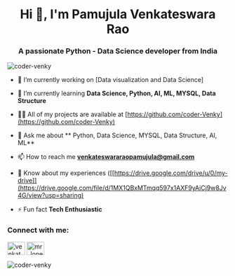 <h1 align="center">Hi 👋, I'm Pamujula Venkateswara Rao</h1>
<h3 align="center">A passionate Python - Data Science developer from India</h3>

<p align="left"> <img src="https://komarev.com/ghpvc/?username=coder-venky&label=Profile%20views&color=0e75b6&style=flat" alt="coder-venky" /> </p>

- 🔭 I’m currently working on [Data visualization and Data Science]

- 🌱 I’m currently learning **Data Science, Python, AI, ML, MYSQL, Data Structure**

- 👨‍💻 All of my projects are available at [https://github.com/coder-Venky](https://github.com/coder-Venky)

- 💬 Ask me about ** Python, Data Science, MYSQL, Data Structure, AI, ML**

- 📫 How to reach me **venkateswararaopamujula@gmail.com**

- 📄 Know about my experiences ([[https://drive.google.com/drive/u/0/my-drive]](https://drive.google.com/file/d/1MX1QBxMTmqq597x1AXF9yAiCj9w8Jv4G/view?usp=sharing)

- ⚡ Fun fact **Tech Enthusiastic**

<h3 align="left">Connect with me:</h3>
<p align="left">
<a href="https://www.linkedin.com/in/venkateswara-rao-750a69255/" target="blank"><img align="center" src="https://raw.githubusercontent.com/rahuldkjain/github-profile-readme-generator/master/src/images/icons/Social/linked-in-alt.svg" alt="venkateswara rao" height="30" width="40" /></a>
<a href="https://www.leetcode.com/mr_lonelyguy" target="blank"><img align="center" src="https://raw.githubusercontent.com/rahuldkjain/github-profile-readme-generator/master/src/images/icons/Social/leet-code.svg" alt="mr_lonelyguy" height="30" width="40" /></a>
</p>



<p><img align="center" src="https://github-readme-streak-stats.herokuapp.com/?user=coder-venky&" alt="coder-venky" /></p>
